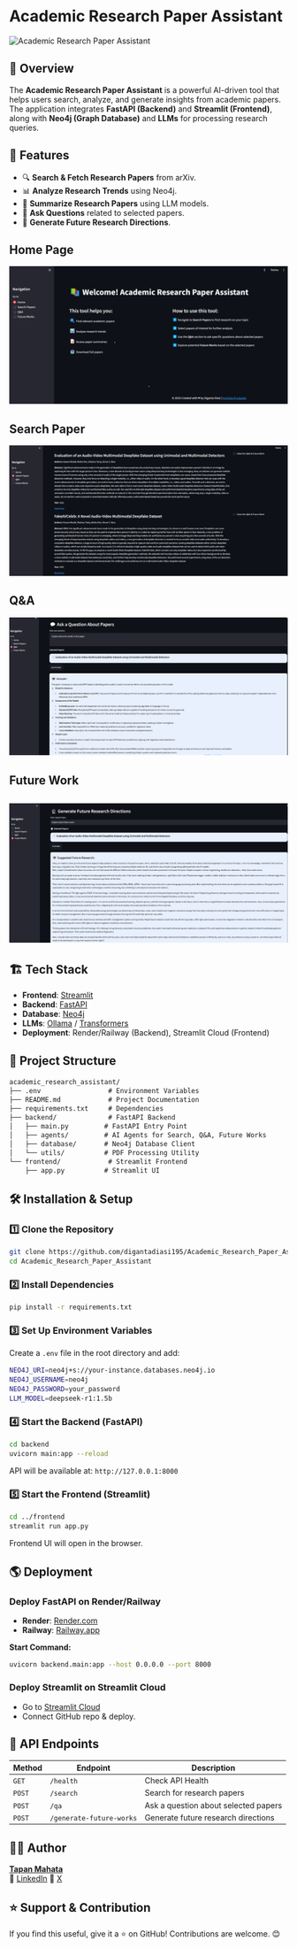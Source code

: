 # Academic Research Paper Assistant

![Academic Research Paper Assistant](https://img.shields.io/badge/Status-Active-brightgreen)

## 📌 Overview
The **Academic Research Paper Assistant** is a powerful AI-driven tool that helps users search, analyze, and generate insights from academic papers. The application integrates **FastAPI (Backend)** and **Streamlit (Frontend)**, along with **Neo4j (Graph Database)** and **LLMs** for processing research queries.

## 🚀 Features
- 🔍 **Search & Fetch Research Papers** from arXiv.
- 📊 **Analyze Research Trends** using Neo4j.
- 📝 **Summarize Research Papers** using LLM models.
- 💬 **Ask Questions** related to selected papers.
- 🔮 **Generate Future Research Directions**.

## Home Page
![Front-End of app](img/HomePage.png)

## Search Paper
![Search paper on app](img/SearchPaper.png)

## Q&A
![Search paper on app](img/Q&A.png)

## Future Work
![Query on selected paper](img/Future_Work.png)
---

## 🏗️ Tech Stack
- **Frontend**: [Streamlit](https://streamlit.io/)
- **Backend**: [FastAPI](https://fastapi.tiangolo.com/)
- **Database**: [Neo4j](https://neo4j.com/)
- **LLMs**: [Ollama](https://ollama.ai/) / [Transformers](https://huggingface.co/docs/transformers/index)
- **Deployment**: Render/Railway (Backend), Streamlit Cloud (Frontend)

## 📁 Project Structure
```
academic_research_assistant/
├── .env                 # Environment Variables
├── README.md            # Project Documentation
├── requirements.txt     # Dependencies
├── backend/             # FastAPI Backend
│   ├── main.py         # FastAPI Entry Point
│   ├── agents/         # AI Agents for Search, Q&A, Future Works
│   ├── database/       # Neo4j Database Client
│   └── utils/          # PDF Processing Utility
└── frontend/            # Streamlit Frontend
    ├── app.py          # Streamlit UI
```

## 🛠️ Installation & Setup
### **1️⃣ Clone the Repository**
```sh
git clone https://github.com/digantadiasi195/Academic_Research_Paper_Assistant
cd Academic_Research_Paper_Assistant
```

### **2️⃣ Install Dependencies**
```sh
pip install -r requirements.txt
```

### **3️⃣ Set Up Environment Variables**
Create a `.env` file in the root directory and add:
```sh
NEO4J_URI=neo4j+s://your-instance.databases.neo4j.io
NEO4J_USERNAME=neo4j
NEO4J_PASSWORD=your_password
LLM_MODEL=deepseek-r1:1.5b
```

### **4️⃣ Start the Backend (FastAPI)**
```sh
cd backend
uvicorn main:app --reload
```
API will be available at: `http://127.0.0.1:8000`

### **5️⃣ Start the Frontend (Streamlit)**
```sh
cd ../frontend
streamlit run app.py
```
Frontend UI will open in the browser.

## 🌎 Deployment
### **Deploy FastAPI on Render/Railway**
- **Render**: [Render.com](https://render.com/)
- **Railway**: [Railway.app](https://railway.app/)

**Start Command:**
```sh
uvicorn backend.main:app --host 0.0.0.0 --port 8000
```

### **Deploy Streamlit on Streamlit Cloud**
- Go to [Streamlit Cloud](https://share.streamlit.io/)
- Connect GitHub repo & deploy.

## 📜 API Endpoints
| Method | Endpoint | Description |
|--------|---------|-------------|
| `GET` | `/health` | Check API Health |
| `POST` | `/search` | Search for research papers |
| `POST` | `/qa` | Ask a question about selected papers |
| `POST` | `/generate-future-works` | Generate future research directions |



## 👨‍💻 Author
**[Tapan Mahata](shorturl.at/4DV0L/)**  
🔗 [LinkedIn](https://www.linkedin.com/in/tapan-mahata-949a621b9/)
🔗 [X](https://x.com/TapanMahata19)


## ⭐ Support & Contribution
If you find this useful, give it a ⭐ on GitHub! Contributions are welcome. 😊
